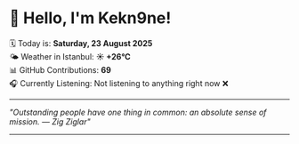 # 👋 Hello, I'm Kekn9ne!

🗓️ Today is: **Saturday, 23 August 2025**  
🌤️ Weather in Istanbul: **☀️   +26°C**  
📊 GitHub Contributions: **69**  
🎧 Currently Listening: Not listening to anything right now ❌

---

_"Outstanding people have one thing in common: an absolute sense of mission.   — *Zig Ziglar*"_

---
